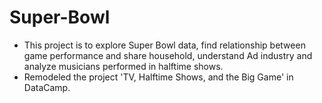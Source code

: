 # Super-Bowl

- This project is to explore Super Bowl data, find relationship between game performance and share household, understand Ad industry and analyze musicians performed in halftime shows.
- Remodeled the project 'TV, Halftime Shows, and the Big Game' in DataCamp.
